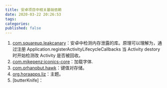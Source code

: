 ```yaml
---
title: 安卓项目中相关基础依赖
date: 2020-03-22 20:26:53
tags:
categories:
published: false
---
```



1. [com.squareup.leakcanary](https://github.com/square/leakcanary)：安卓中检测内存泄露的库。原理可以理解为，通过注册 Application.registerActivityLifecycleCallbacks 当 Activity destory 时开始检测改 Activity 是否被回收。
2. [com.mikepenz:iconics-core](https://github.com/mikepenz/Android-Iconics)：加载字体.
3. [com.orhanobut.hawk](https://github.com/orhanobut/hawk)：键值对存储。
4. [org.horaapps.liz](https://github.com/HoraApps/Liz)：主题。
5. [butterKnife]：[](https://juejin.im/post/5acec2b46fb9a028c6761628)